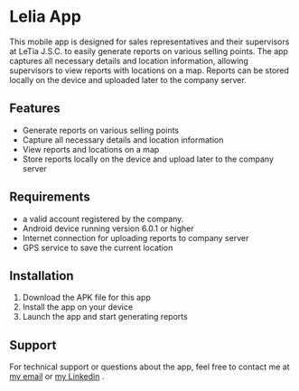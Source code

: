 # Lelia App

This mobile app is designed for sales representatives and their supervisors
at LeTia J.S.C. to easily generate reports on various selling points.
The app captures all necessary details and location information,
allowing supervisors to view reports with locations on a map.
Reports can be stored locally on the device and uploaded later to the company server.

## Features

- Generate reports on various selling points
- Capture all necessary details and location information
- View reports and locations on a map
- Store reports locally on the device and upload later to the company server

## Requirements

- a valid account registered by the company.
- Android device running version 6.0.1 or higher
- Internet connection for uploading reports to company server
- GPS service to save the current location

## Installation

1. Download the APK file for this app
2. Install the app on your device
3. Launch the app and start generating reports

## Support

For technical support or questions about the app, feel free to contact me at [my email](mailto:abdMohsen333@gmail.com) or 
[my Linkedin](https://www.linkedin.com/in/abd-moh333/) .
